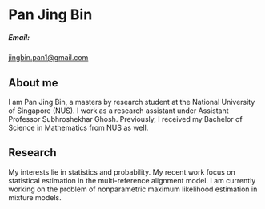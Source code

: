 # Pan Jing Bin

##### Email:
jingbin.pan1@gmail.com

## About me
I am Pan Jing Bin, a masters by research student at the National University of Singapore (NUS). I work as a research assistant under Assistant Professor Subhroshekhar Ghosh. Previously, I received my Bachelor of Science in Mathematics from NUS as well.

## Research

My interests lie in statistics and probability. My recent work focus on statistical estimation in the multi-reference alignment model. I am currently working on the problem of nonparametric maximum likelihood estimation in mixture models.
